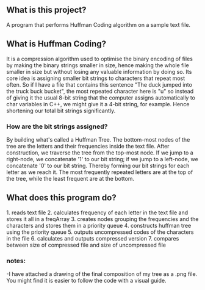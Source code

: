 <h2> What is this project?</h2>
A program that performs Huffman Coding algorithm on a sample text file.

<h2> What is Huffman Coding? </h2>
It is a compression algorithm used to optimise the binary encoding of files by making the binary strings smaller in size, hence making the
whole file smaller in size but without losing any valuable information by doing so. Its core idea is assigning smaller bit strings to 
characters that repeat most often. So if I have a file that contains this sentence "The duck jumped into the truck buck bucket", the most 
repeated character here is "u" so instead of giving it the usual 8-bit string that the computer assigns automatically to char variables in C++,
we might give it a 4-bit string, for example. Hence shortening our total bit strings significantly. 

<h3> How are the bit strings assigned? </h3>
By building what's called a Huffman Tree. The bottom-most nodes of the tree are the letters and their frequencies inside
the text file. After construction, we traverse the tree from the top-most node. If we jump to a right-node, we concatenate '1' to our bit string;
if we jump to a left-node, we concatenate '0' to our bit string. Thereby forming our bit strings for each letter as we reach it. The most frequently repeated letters 
are at the top of the tree, while the least frequent are at the bottom. 

<h2> What does this program do? </h2>
1. reads text file
2. calculates frequency of each letter in the text file and stores it all in a freqArray
3. creates nodes grouping the frequencies and the characters and stores them in a priority queue
4. constructs huffman tree using the priority queue
5. outputs uncompressed codes of the characters in the file
6. calculates and outputs compressed version
7. compares between size of compressed file and size of uncompressed file

<h3> notes: </h3>
  -I have attached a drawing of the final composition of my tree as a .png file. You might find it is easier to follow the code with 
  a visual guide.
